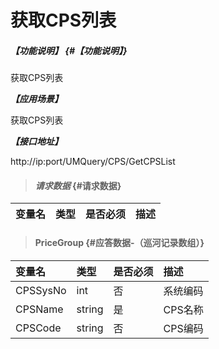 # 获取CPS列表

##### _【功能说明】_ {#【功能说明】}

获取CPS列表

_**【应用场景】**_

获取CPS列表

_**【接口地址】**_

http://ip:port/UMQuery/CPS/GetCPSList

> #### _请求数据_ {#请求数据}

| 变量名 | 类型 | 是否必须 | 描述 |
| :--- | :--- | :--- | :--- |


> #### PriceGroup {#应答数据-（巡河记录数组）}

| 变量名 | 类型 | 是否必须 | 描述 |
| :--- | :--- | :--- | :--- |
| CPSSysNo| int | 否 | 系统编码 |
| CPSName| string | 是 |CPS名称 |
| CPSCode| string | 否 | CPS编码 |





